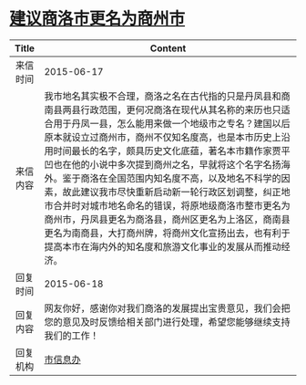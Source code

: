 # <a href="http://www.shangluo.gov.cn/zmhd/ldxxxx.jsp?urltype=leadermail.LeaderMailContentUrl&wbtreeid=1112&leadermailid=3192">建议商洛市更名为商州市</a>
|Title|Content|
|:---:|---|
|来信时间|2015-06-17|
|来信内容|我市地名其实极不合理，商洛之名在古代指的只是丹凤县和商南县两县行政范围，更何况商洛在现代从其名称的来历也只适合用于丹凤一县，怎么能用来做一个地级市之专名？建国以后原本就设立过商州市，商州不仅知名度高，也是本市历史上沿用时间最长的名字，颇具历史文化底蕴，著名本市籍作家贾平凹也在他的小说中多次提到商州之名，早就将这个名字名扬海外。鉴于商洛在全国范围内知名度不高，以及地名不科学的因素，故此建议我市尽快重新启动新一轮行政区划调整，纠正地市合并时对城市地名命名的错误，将原地级商洛市整市更名为商州市，丹凤县更名为商洛县，商州区更名为上洛区，商南县更名为南商县，大打商州牌，将商州文化宣扬出去，也有利于提高本市在海内外的知名度和旅游文化事业的发展从而推动经济。|
|回复时间|2015-06-18|
|回复内容|网友你好，感谢你对我们商洛的发展提出宝贵意见，我们会把您的意见及时反馈给相关部门进行处理，希望您能够继续支持我们的工作！|
|回复机构|<a href="../../categories/agencies/市信息办.md">市信息办</a>|
